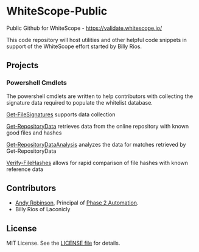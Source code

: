 WhiteScope-Public
=================

Public Github for WhiteScope - https://validate.whitescope.io/

This code repository will host utilities and other helpful code snippets in support of the WhiteScope effort started by Billy Rios.

## Projects

### Powershell Cmdlets
The powershell cmdlets are written to help contributors with collecting the signature data required to populate the whitelist database.

[Get-FileSignatures](/PS1/Get-FileSignatures.ps1) supports data collection

[Get-RepositoryData](/PS1/Get-RepositoryData.ps1) retrieves data from the online repository with known good files and hashes

[Get-RepositoryDataAnalysis](/PS1/Get-RepositoryDataAnalysis.ps1) analyzes the data for matches retrieved by Get-RepositoryData

[Verify-FileHashes](/PS1/Verify-FileHashes.ps1) allows for rapid comparison of file hashes with known reference data


## Contributors

* [Andy Robinson](mailto:andy@phase2automation.com), Principal of [Phase 2 Automation](http://phase2automation.com).
* Billy Rios of Laconicly

## License

MIT License. See the [LICENSE file](/LICENSE) for details.
